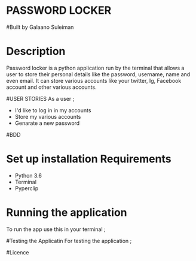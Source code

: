 # PASSWORD LOCKER 

#Built by 
Galaano Suleiman

# Description
Password locker is a python application run by the terminal that allows a user to store their personal details like the password, username, name and even email.
It can store various accounts like your twitter, Ig, Facebook account and other various accounts.

#USER STORIES 
As a user ;
 - I'd like to log in in my accounts
 - Store my various accounts 
 - Genarate a new password

#BDD



# Set up installation Requirements
 - Python 3.6
 - Terminal
 - Pyperclip

 # Running the application
 To run the app use this in your terminal ;



 #Testing the Applicatin 
 For testing the application ;



 #Licence 
